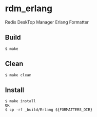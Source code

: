 rdm\_erlang
=====

Redis DeskTop Manager Erlang Formatter

Build
-----

    $ make


Clean
-----

    $ make clean



Install
-------

    $ make install
	OR
    $ cp -rf _build/Erlang ${FORMATTERS_DIR}
